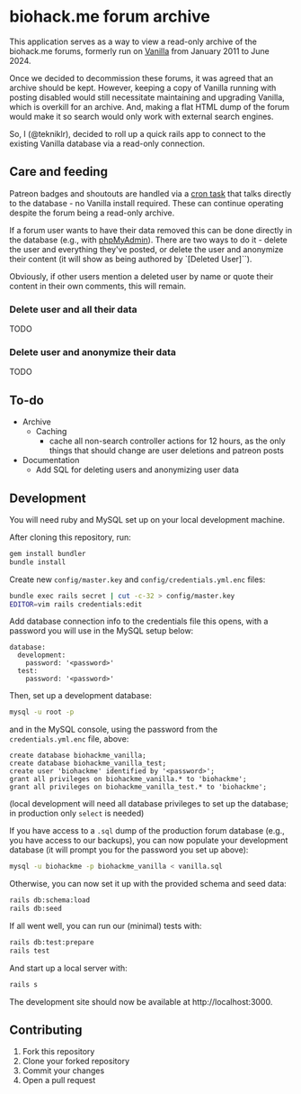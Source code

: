 # biohack.me forum archive

This application serves as a way to view a read-only archive of the biohack.me forums, formerly run on [Vanilla](https://open.vanillaforums.com/) from January 2011 to June 2024.

Once we decided to decommission these forums, it was agreed that an archive should be kept. However, keeping a copy of Vanilla running with posting disabled would still necessitate maintaining and upgrading Vanilla, which is overkill for an archive. And, making a flat HTML dump of the forum would make it so search would only work with external search engines.

So, I (@tekniklr), decided to roll up a quick rails app to connect to the existing Vanilla database via a read-only connection.


## Care and feeding

Patreon badges and shoutouts are handled via a [cron task](https://github.com/biohack-me/Patreon-patron-sync) that talks directly to the database - no Vanilla install required. These can continue operating despite the forum being a read-only archive.

If a forum user wants to have their data removed this can be done directly in the database (e.g., with [phpMyAdmin](https://www.phpmyadmin.net/)). There are two ways to do it - delete the user and everything they've posted, or delete the user and anonymize their content (it will show as being authored by `[Deleted User]``).

Obviously, if other users mention a deleted user by name or quote their content in their own comments, this will remain.


### Delete user and all their data

TODO


### Delete user and anonymize their data

TODO


## To-do

- Archive
  - Caching
    - cache all non-search controller actions for 12 hours, as the only things that should change are user deletions and patreon posts
- Documentation
  - Add SQL for deleting users and anonymizing user data


## Development

You will need ruby and MySQL set up on your local development machine.

After cloning this repository, run:
```bash
gem install bundler
bundle install
```

Create new `config/master.key` and `config/credentials.yml.enc` files:
```bash
bundle exec rails secret | cut -c-32 > config/master.key
EDITOR=vim rails credentials:edit
```
Add database connection info to the credentials file this opens, with a password you will use in the MySQL setup below:
```
database:
  development:
    password: '<password>'
  test:
    password: '<password>'
```

Then, set up a development database:
```bash
mysql -u root -p
```
and in the MySQL console, using the password from the `credentials.yml.enc` file, above:
```mysql
create database biohackme_vanilla;
create database biohackme_vanilla_test;
create user 'biohackme' identified by '<password>';
grant all privileges on biohackme_vanilla.* to 'biohackme';
grant all privileges on biohackme_vanilla_test.* to 'biohackme';
```
(local development will need all database privileges to set up the database; in production only `select` is needed)

If you have access to a `.sql` dump of the production forum database (e.g., you have access to our backups), you can now populate your development database (it will prompt you for the password you set up above):
```bash
mysql -u biohackme -p biohackme_vanilla < vanilla.sql
```
Otherwise, you can now set it up with the provided schema and seed data:
```bash
rails db:schema:load
rails db:seed
```

If all went well, you can run our (minimal) tests with:
```bash
rails db:test:prepare
rails test
```
And start up a local server with:
```bash
rails s
```
The development site should now be available at http://localhost:3000.


## Contributing

1. Fork this repository
2. Clone your forked repository
3. Commit your changes
4. Open a pull request